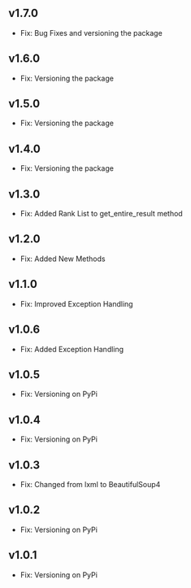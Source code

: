 ## v1.7.0
- Fix: Bug Fixes and versioning the package

## v1.6.0
- Fix: Versioning the package

## v1.5.0
- Fix: Versioning the package

## v1.4.0
- Fix: Versioning the package

## v1.3.0
- Fix: Added Rank List to get_entire_result method

## v1.2.0
- Fix: Added New Methods

## v1.1.0
- Fix: Improved Exception Handling

## v1.0.6
- Fix: Added Exception Handling

## v1.0.5
- Fix: Versioning on PyPi

## v1.0.4
- Fix: Versioning on PyPi

## v1.0.3
- Fix: Changed from lxml to BeautifulSoup4

## v1.0.2
- Fix: Versioning on PyPi

## v1.0.1

- Fix: Versioning on PyPi
